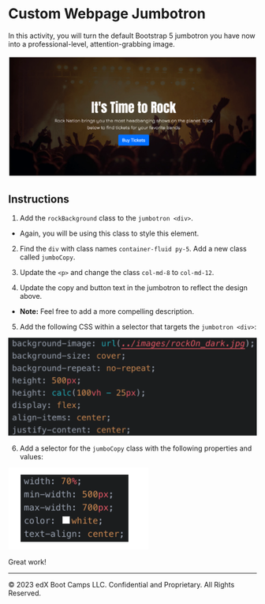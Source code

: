 # Custom Webpage Jumbotron

In this activity, you will turn the default Bootstrap 5 jumbotron you have now into a professional-level, attention-grabbing image.  

  ![Custom Jumbotron Solution](./images/custom-jumbotron-solution.png)

## Instructions

1. Add the `rockBackground` class to the `jumbotron <div>`.

* Again, you will be using this class to style this element.

2. Find the `div` with class names `container-fluid py-5`. Add a new class called `jumboCopy`.

3. Update the `<p>` and change the class `col-md-8` to `col-md-12`.

4. Update the copy and button text in the jumbotron to reflect the design above.

* **Note:** Feel free to add a more compelling description.

5. Add the following CSS within a selector that targets the `jumbotron <div>`:

  ![Jumbotron CSS Properties](./images/jumbotron-css-properties.png)

6. Add a selector for the `jumboCopy` class with the following properties and values:

  ![jumboCopy CSS Properties](./images/jumboCopy-css-properties.png)

Great work!

---

© 2023 edX Boot Camps LLC. Confidential and Proprietary. All Rights Reserved.
